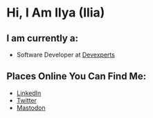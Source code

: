 # Hi, I Am Ilya (Ilia)

## I am currently a:

* Software Developer at [Devexperts](https://devexperts.com/)

## Places Online You Can Find Me:

* [LinkedIn](https://www.linkedin.com/in/ilyareshetnikov/)
* [Twitter](https://twitter.com/devxom)
* [Mastodon](https://mastodon.social/@devxom)
<!-- * [Curriculm Vitae (Resume)](https://github.com/devxom/cv) -->
<!-- * [Spotify](https://open.spotify.com/user/devxom) -->

